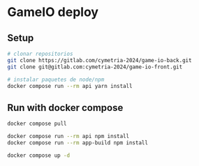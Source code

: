 # GameIO deploy

## Setup

```bash
# clonar repositorios
git clone https://gitlab.com/cymetria-2024/game-io-back.git
git clone git@gitlab.com:cymetria-2024/game-io-front.git

# instalar paquetes de node/npm
docker compose run --rm api yarn install
```

## Run with docker compose

```bash
docker compose pull

docker compose run --rm api npm install
docker compose run --rm app-build npm install

docker compose up -d
```
